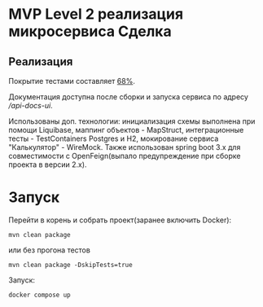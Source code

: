 # MVP Level 2 реализация микросервиса Сделка
## Реализация
Покрытие тестами составляет [68%](jacoco/index.html).

Документация доступна после сборки и запуска сервиса по адресу */api-docs-ui*. 

Использованы доп. технологии: 
инициализация схемы выполнена при помощи Liquibase, маппинг объектов - MapStruct,
интеграционные тесты - TestContainers Postgres и H2, мокирование сервиса "Калькулятор" - WireMock. Также
использован spring boot 3.x для совместимости с OpenFeign(выпало предупреждение при сборке проекта в версии 2.x).
# Запуск
Перейти в корень и собрать проект(заранее включить Docker):
```
mvn clean package
```
или без прогона тестов
```
mvn clean package -DskipTests=true
```
Запуск:
```
docker compose up
```